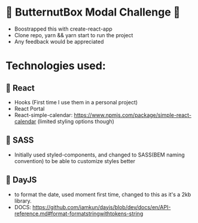 # 🐶 ButternutBox Modal Challenge 🐶

- Boostrapped this with create-react-app
- Clone repo, yarn && yarn start to run the project
- Any feedback would be appreciated

# Technologies used:

## 🦴 React
  - Hooks (First time I use them in a personal project)
  - React Portal
  - React-simple-calendar: https://www.npmjs.com/package/simple-react-calendar (limited styling options though)


## 🦴 SASS
  - Initially used styled-components, and changed to SASS(BEM naming convention) to be able to customize styles better


## 🦴 DayJS
  - to format the date, used moment first time, changed to this as it's a 2kb library.
  - DOCS: https://github.com/iamkun/dayjs/blob/dev/docs/en/API-reference.md#format-formatstringwithtokens-string
